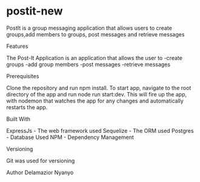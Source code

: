 # postit-new
PostIt is a group messaging application that allows users to create groups,add members to groups, post messages and retrieve messages

Features

The Post-It Application is an application that allows the user to -create groups -add group members -post messages -retrieve messages

Prerequisites

Clone the repository and run npm install. To start app, navigate to the root directory of the app and run node run start:dev. This will fire up the app, with nodemon that watches the app for any changes and automatically restarts the app.

Built With

ExpressJs - The web framework used Sequelize - The ORM used Postgres - Database Used NPM - Dependency Management

Versioning

Git was used for versioning

Author Delamazior Nyanyo
